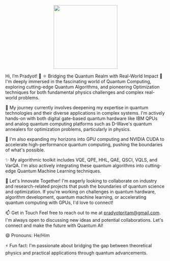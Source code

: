 <p align="center">
<img src="[https://www.google.com/search?q=https://media.giphy.com/media/v1.Y2lkPTc5MGI3NjExM2FmM2Q1YjZlZDIyYjQ4ZDY3ZDU2ZWMzM2MzZDA1YmQ4ZGY2ZmM2ZCZlcD12MV9pbnRlcm5hbF9naWZfYnlfaWQmY3Q9Zw/LwBTgQ7xVzt42o5n0M/giphy.gif](https://scitechdaily.com/images/Giant-Atomic-Ions-Concept.gif)" width="200">
</p>

Hi, I’m Pradyot! 👋
⚛️ Bridging the Quantum Realm with Real-World Impact
👀 I'm deeply immersed in the fascinating world of Quantum Computing, exploring cutting-edge Quantum Algorithms, and pioneering Optimization techniques for both fundamental physics challenges and complex real-world problems.

🌱 My journey currently involves deepening my expertise in quantum technologies and their diverse applications in complex systems. I'm actively hands-on with both digital gate-based quantum hardware like IBM QPUs and analog quantum computing platforms such as D-Wave's quantum annealers for optimization problems, particularly in physics.

🚀 I'm also expanding my horizons into GPU computing and NVIDIA CUDA to accelerate high-performance quantum computing, pushing the boundaries of what's possible.

✨ My algorithmic toolkit includes VQE, QPE, HHL, QAE, QSCI, VQLS, and VarQA. I'm also actively integrating these quantum algorithms into cutting-edge Quantum Machine Learning techniques.

💞️ Let's Innovate Together!
I'm eagerly looking to collaborate on industry and research-related projects that push the boundaries of quantum science and optimization. If you're working on challenges in quantum hardware, algorithm development, quantum machine learning, or accelerating quantum computing with GPUs, I'd love to connect!

📫 Get in Touch
Feel free to reach out to me at pradyotpritam@gmail.com. I'm always open to discussing new ideas and potential collaborations. Let's connect and make the future with Quantum AI!

😄 Pronouns: He/Him

⚡ Fun fact: I'm passionate about bridging the gap between theoretical physics and practical applications through quantum advancements.
